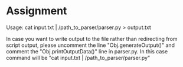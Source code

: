 # Assignment

Usage:
cat input.txt | /path_to_parser/parser.py > output.txt

In case you want to write output to the file rather than redirecting from script output, please uncomment the line "Obj.generateOutput()" and comment the "Obj.printOutputData()" line in parser.py.
In this case command will be "cat input.txt | /path_to_parser/parser.py"

